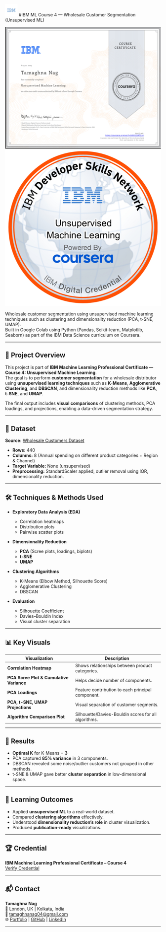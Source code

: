 <img src="IBM%20Logo.png" alt="IBM Logo" width="40"/> #IBM ML Course 4 — Wholesale Customer Segmentation (Unsupervised ML)

![Certificate](certificate.png)
![Badge](unsupervised-machine-learning.png)

Wholesale customer segmentation using unsupervised machine learning techniques such as clustering and dimensionality reduction (PCA, t-SNE, UMAP).  
Built in Google Colab using Python (Pandas, Scikit-learn, Matplotlib, Seaborn) as part of the IBM Data Science curriculum on Coursera.

---

## 📜 Project Overview
This project is part of **IBM Machine Learning Professional Certificate — Course 4: Unsupervised Machine Learning**.  
The goal is to perform **customer segmentation** for a wholesale distributor using **unsupervised learning techniques** such as **K-Means**, **Agglomerative Clustering**, and **DBSCAN**, and dimensionality reduction methods like **PCA**, **t-SNE**, and **UMAP**.

The final output includes **visual comparisons** of clustering methods, PCA loadings, and projections, enabling a data-driven segmentation strategy.

---

## 📂 Dataset
**Source:** [Wholesale Customers Dataset](https://archive.ics.uci.edu/ml/datasets/wholesale+customers)  
- **Rows:** 440  
- **Columns:** 8 (Annual spending on different product categories + Region & Channel)
- **Target Variable:** None (unsupervised)
- **Preprocessing:** StandardScaler applied, outlier removal using IQR, dimensionality reduction.

---

## 🛠 Techniques & Methods Used
- **Exploratory Data Analysis (EDA)**
  - Correlation heatmaps
  - Distribution plots
  - Pairwise scatter plots

- **Dimensionality Reduction**
  - **PCA** (Scree plots, loadings, biplots)
  - **t-SNE**
  - **UMAP**

- **Clustering Algorithms**
  - K-Means (Elbow Method, Silhouette Score)
  - Agglomerative Clustering
  - DBSCAN

- **Evaluation**
  - Silhouette Coefficient
  - Davies–Bouldin Index
  - Visual cluster separation

---

## 📊 Key Visuals
| Visualization | Description |
|---------------|-------------|
| **Correlation Heatmap** | Shows relationships between product categories. |
| **PCA Scree Plot & Cumulative Variance** | Helps decide number of components. |
| **PCA Loadings** | Feature contribution to each principal component. |
| **PCA, t-SNE, UMAP Projections** | Visual separation of customer segments. |
| **Algorithm Comparison Plot** | Silhouette/Davies-Bouldin scores for all algorithms. |

---

## 🚀 Results
- **Optimal K** for K-Means = **3**
- PCA captured **85% variance** in 3 components.
- DBSCAN revealed some noise/outlier customers not grouped in other methods.
- t-SNE & UMAP gave better **cluster separation** in low-dimensional space.

---

## 📌 Learning Outcomes
- Applied **unsupervised ML** to a real-world dataset.
- Compared **clustering algorithms** effectively.
- Understood **dimensionality reduction’s role** in cluster visualization.
- Produced **publication-ready** visualizations.

---

## 🏆 Credential
**IBM Machine Learning Professional Certificate – Course 4**  
[Verify Credential](https://www.credly.com/badges/XXXXX)

---

## 📬 Contact
**Tamaghna Nag**  
📍 London, UK | Kolkata, India  
📧 tamaghnanag04@gmail.com  
🌐 [Portfolio](https://tamaghnatech.in) | [GitHub](https://github.com/Tamaghnatech) | [LinkedIn](https://www.linkedin.com/in/tamaghna99/)

---
